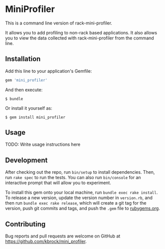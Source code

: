 # MiniProfiler

This is a command line version of rack-mini-profiler.

It allows you to add profiling to non-rack based applications.
It also allows you to view the data collected with rack-mini-profiler
from the command line.

## Installation

Add this line to your application's Gemfile:

```ruby
gem 'mini_profiler'
```

And then execute:

    $ bundle

Or install it yourself as:

    $ gem install mini_profiler

## Usage

TODO: Write usage instructions here

## Development

After checking out the repo, run `bin/setup` to install dependencies. Then, run `rake spec` to run the tests. You can also run `bin/console` for an interactive prompt that will allow you to experiment.

To install this gem onto your local machine, run `bundle exec rake install`. To release a new version, update the version number in `version.rb`, and then run `bundle exec rake release`, which will create a git tag for the version, push git commits and tags, and push the `.gem` file to [rubygems.org](https://rubygems.org).

## Contributing

Bug reports and pull requests are welcome on GitHub at https://github.com/kbrock/mini_profiler.

